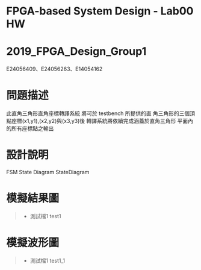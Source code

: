 # FPGA-based System Design - Lab00 HW
# 2019_FPGA_Design_Group1
E24056409、E24056263、E14054162

# 問題描述
此直角三角形直角座標轉譯系統
將可於 testbench 所提供的直 角三角形的三個頂點座標(x1,y1),(x2,y2)與(x3,y3)後
轉譯系統將依續完成涵蓋於直角三角形 平面內的所有座標點之輸出

# 設計說明
FSM State Diagram
StateDiagram

# 模擬結果圖
> * 測試檔1
> test1


# 模擬波形圖
> * 測試檔1
> test1_1 

